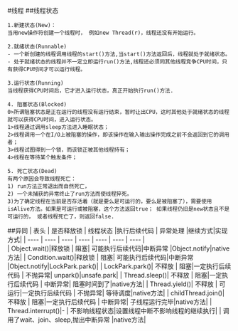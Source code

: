 #线程
##线程状态
````
1.新建状态(New)：
当用new操作符创建一个线程时， 例如new Thread(r)，线程还没有开始运行。

2.就绪状态(Runnable)
- 一个新创建的线程调用线程的start()方法,当start()方法返回后，线程就处于就绪状态。
- 处于就绪状态的线程并不一定立即运行run()方法,线程还必须同其他线程竞争CPU时间，只有获得CPU时间才可以运行线程。

3.运行状态(Running)
当线程获得CPU时间后，它才进入运行状态，真正开始执行run()方法.

4. 阻塞状态(Blocked)
0>所谓阻塞状态是正在运行的线程没有运行结束，暂时让出CPU，这时其他处于就绪状态的线程就可以获得CPU时间，进入运行状态。
1>线程通过调用sleep方法进入睡眠状态；
2>线程调用一个在I/O上被阻塞的操作，即该操作在输入输出操作完成之前不会返回到它的调用者；
3>线程试图得到一个锁，而该锁正被其他线程持有；
4>线程在等待某个触发条件；         

5. 死亡状态(Dead)
有两个原因会导致线程死亡：
1) run方法正常退出而自然死亡，
2) 一个未捕获的异常终止了run方法而使线程猝死。
3)为了确定线程在当前是否存活着（就是要么是可运行的，要么是被阻塞了），需要使用isAlive方法。如果是可运行或被阻塞，这个方法返回true； 如果线程仍旧是new状态且不是可运行的， 或者线程死亡了，则返回false.
````
##异同
|  表头  | 是否释放锁 | 线程状态 |执行后续代码 | 异常处理  |继续方式|实现方式|
|  ----  | ----  | ----  | ----  | ----  | ----  |  ----  |  
| Object.wait()|释放锁 | 阻塞| 可能执行后续代码|中断异常 |Object.notify|native方法|
| Condition.wait()|释放锁 | 阻塞| 可能执行后续代码|中断异常 |Object.notify|LockPark.park()|
| LockPark.park()| 不释放 | 阻塞|一定执行后续代码 | 不抛异常| unpark()|unsafe.park|
| Thread.sleep()| 不释放 | 阻塞|一定执行后续代码 | 中断异常| 阻塞时间到了|native方法|
| Thread.yield()| 不释放 | 可运行|一定执行后续代码 | 不抛异常| 等待调度|native方法|
| childThread.join()| 不释放 | 阻塞|一定执行后续代码 | 中断异常| 子线程运行完毕|native方法|
| Thread.interrupt()|- | 不影响线程状态|设置线程中断不影响线程的继续执行| | 调用了wait、join、sleep,抛出中断异常 |native方法|
